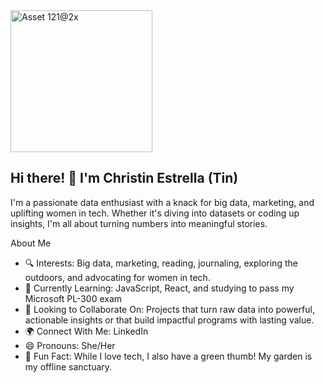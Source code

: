 <img width="227" alt="Asset 121@2x" src="https://github.com/user-attachments/assets/51806d87-765f-4e8e-bcdf-c29d4c1e9026">

## Hi there! 👋 I'm Christin Estrella (Tin)

I'm a passionate data enthusiast with a knack for big data, marketing, and uplifting women in tech. Whether it's diving into datasets or coding up insights, I'm all about turning numbers into meaningful stories.

About Me
- 🔍 Interests: Big data, marketing, reading, journaling, exploring the outdoors, and advocating for women in tech. 
- 🌱 Currently Learning: JavaScript, React, and  studying to pass my Microsoft PL-300 exam
- 🤝 Looking to Collaborate On: Projects that turn raw data into powerful, actionable insights or that build impactful programs with lasting value.
- 🌍 Connect With Me: LinkedIn
- 😄 Pronouns: She/Her
- 🌿 Fun Fact: While I love tech, I also have a green thumb! My garden is my offline sanctuary.

<!---
CCestrella/CCestrella is a ✨ special ✨ repository because its `README.md` (this file) appears on your GitHub profile.
You can click the Preview link to take a look at your changes.
--->

